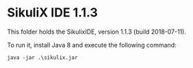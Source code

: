 # SikuliX IDE 1.1.3

This folder holds the SikulixIDE, version 1.1.3 (build 2018-07-11).

To run it, install Java 8 and execute the following command:

```
java -jar .\sikulix.jar
```
